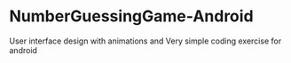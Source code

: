 # NumberGuessingGame-Android
User interface design with animations and Very simple coding exercise for android
